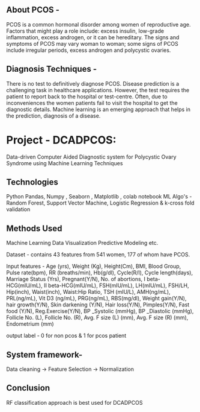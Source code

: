 ## About PCOS -
PCOS is a  common hormonal disorder among women of reproductive age. Factors that might play a role include: excess insulin, low-grade inflammation, excess androgen, or it can be hereditary. The signs and symptoms of PCOS may vary woman to woman; some signs of PCOS include irregular periods, excess androgen and polycystic ovaries. 
## Diagnosis Techniques -
There is no test to definitively diagnose PCOS. Disease prediction is a challenging task in healthcare applications. However, the test requires the patient to report back to the hospital or test-centre. Often, due to inconveniences the women patients fail to visit the hospital to get the diagnostic details. Machine learning is an emerging approach that helps in the prediction, diagnosis of a disease.
# Project - DCADPCOS: 
Data-driven Computer Aided Diagnostic system for Polycystic Ovary Syndrome using Machine Learning Techniques 
## Technologies
Python
Pandas, Numpy , Seaborn , Matplotlib , colab notebook
ML Algo's - Random Forest, Support Vector Machine, Logistic Regression & k-cross fold validation
## Methods Used
Machine Learning
Data Visualization
Predictive Modeling
etc.

Dataset - contains 43 features from 541 women, 177 of whom have PCOS. 


Input features - Age (yrs), Weight (Kg), Height(Cm), BMI,
       Blood Group, Pulse rate(bpm), RR (breaths/min), Hb(g/dl),
       Cycle(R/I), Cycle length(days), Marriage Status (Yrs),
       Pregnant(Y/N), No. of abortions, I   beta-HCG(mIU/mL),
       II    beta-HCG(mIU/mL), FSH(mIU/mL), LH(mIU/mL), FSH/LH,
       Hip(inch), Waist(inch), Waist:Hip Ratio, TSH (mIU/L),
       AMH(ng/mL), PRL(ng/mL), Vit D3 (ng/mL), PRG(ng/mL),
       RBS(mg/dl), Weight gain(Y/N), hair growth(Y/N),
       Skin darkening (Y/N), Hair loss(Y/N), Pimples(Y/N),
       Fast food (Y/N), Reg.Exercise(Y/N), BP _Systolic (mmHg),
       BP _Diastolic (mmHg), Follicle No. (L), Follicle No. (R),
       Avg. F size (L) (mm), Avg. F size (R) (mm), Endometrium (mm)

output label - 0 for non pcos & 1 for pcos patient


## System framework-
Data cleaning -> Feature Selection -> Normalization
## Conclusion
RF classification approach is best used for DCADPCOS
